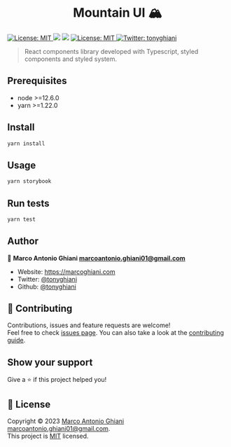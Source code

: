 <h1 align="center">Mountain UI 🏔 </h1>
<p>
  <a href="https://www.npmjs.com/package/@mountain-ui/react-components" target="_blank">
    <img alt="License: MIT" src="https://img.shields.io/npm/v/@mountain-ui/react-components?style=for-the-badge" />
  </a>
  <img src="https://img.shields.io/badge/node-%3E%3D12.6.0-blue.svg?style=for-the-badge" />
  <img src="https://img.shields.io/badge/yarn-%3E%3D1.22.0-blue.svg?style=for-the-badge" />
  <a href="https://github.com/tonyghiani/mountain-ui/blob/master/LICENSE" target="_blank">
    <img alt="License: MIT" src="https://img.shields.io/badge/License-MIT-blue.svg?style=for-the-badge" />
  </a>
  <a href="https://twitter.com/tonyghiani" target="_blank">
    <img alt="Twitter: tonyghiani" src="https://img.shields.io/twitter/follow/tonyghiani.svg?style=for-the-badge" />
  </a>
</p>

> React components library developed with Typescript, styled components and styled system.

## Prerequisites

- node >=12.6.0
- yarn >=1.22.0

## Install

```sh
yarn install
```

## Usage

```sh
yarn storybook
```

## Run tests

```sh
yarn test
```

## Author

👤 **Marco Antonio Ghiani <marcoantonio.ghiani01@gmail.com>**

- Website: https://marcoghiani.com
- Twitter: [@tonyghiani](https://twitter.com/tonyghiani)
- Github: [@tonyghiani](https://github.com/tonyghiani)

## 🤝 Contributing

Contributions, issues and feature requests are welcome!<br />Feel free to check [issues page](https://github.com/tonyghiani/mountain-ui/issues). You can also take a look at the [contributing guide](https://github.com/tonyghiani/mountain-ui/blob/master/CONTRIBUTING.md).

## Show your support

Give a ⭐️ if this project helped you!

## 📝 License

Copyright © 2023 [Marco Antonio Ghiani <marcoantonio.ghiani01@gmail.com>](https://github.com/tonyghiani).<br />
This project is [MIT](https://github.com/tonyghiani/mountain-ui/blob/master/LICENSE) licensed.
